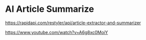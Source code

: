 # AI Article Summarize


https://rapidapi.com/restyler/api/article-extractor-and-summarizer



https://www.youtube.com/watch?v=A6g8xc0MoiY
